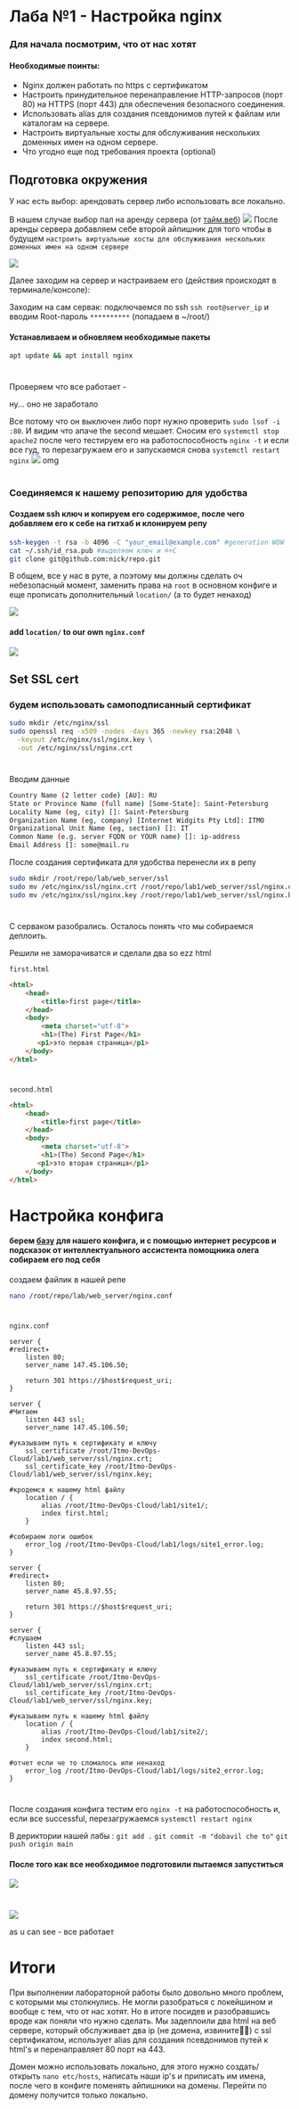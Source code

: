 
# Лаба №1 - Настройка nginx

### Для начала посмотрим, что от нас хотят

#### Необходимые поинты:

- Nginx должен работать по https c сертификатом
- Настроить принудительное перенаправление HTTP-запросов (порт 80) на HTTPS (порт 443) для обеспечения безопасного соединения.
- Использовать alias для создания псевдонимов путей к файлам или каталогам на сервере.
- Настроить виртуальные хосты для обслуживания нескольких доменных имен на одном сервере.
- Что угодно еще под требования проекта (optional)


## Подготовка окружения
У нас есть выбор: арендовать сервер либо использовать все локально. 

В нашем случае выбор пал на аренду сервера (от [тайм.веб](https://timeweb.cloud/))
![](/lab1/media/time_web.png)
После аренды сервера добавляем себе второй айпишник для того чтобы в будущем `настроить виртуальные хосты для обслуживания нескольких доменных имен на одном сервере`

![](/lab1/media/ips.png)

Далее заходим на сервер и настраиваем его (действия происходят в терминале/консоле):

Заходим на сам сервак: подключаемся по ssh `ssh root@server_ip` и вводим Root-пароль `**********` (попадаем в ~/root/)

#### Устанавливаем и обновляем необходимые пакеты 
```bash
apt update && apt install nginx 
```
#
Проверяем что все работает -

ну... оно не заработало

Все потому что он выключен либо порт нужно проверить `sudo lsof -i :80`. И видим что апаче the second мешает. Сносим его `systemctl stop apache2` после чего тестируем его на работоспособность `nginx -t` и если все гуд, то перезагружаем его и запускаемся снова `systemctl restart nginx`
![](/lab1/media/welcome.png)
omg
#
### Соединяемся к нашему репозиторию для удобства
#### Создаем ssh ключ и копируем его содержимое, после чего добавляем его к себе на гитхаб и клонируем репу
```bash
ssh-keygen -t rsa -b 4096 -C "your_email@example.com" #generation WOW
cat ~/.ssh/id_rsa.pub #выделяем ключ и ⌘+C
git clone git@github.com:nick/repo.git
```
В общем, все у нас в руте, а поэтому мы должны сделать оч небезопасный момент, заменить права на `root` в основном конфиге и еще прописать дополнительный `location/` (а то будет ненаход) 


![](/lab1/media/root.png)
#### add `location/` to our own `nginx.conf` 
![](/lab1/media/location.png)

## Set SSL cert
### будем использовать самоподписанный сертификат

```bash
sudo mkdir /etc/nginx/ssl
sudo openssl req -x509 -nodes -days 365 -newkey rsa:2048 \
  -keyout /etc/nginx/ssl/nginx.key \
  -out /etc/nginx/ssl/nginx.crt
```
#
Вводим данные
```bash
Country Name (2 letter code) [AU]: RU
State or Province Name (full name) [Some-State]: Saint-Petersburg
Locality Name (eg, city) []: Saint-Petersburg
Organization Name (eg, company) [Internet Widgits Pty Ltd]: ITMO
Organizational Unit Name (eg, section) []: IT
Common Name (e.g. server FQDN or YOUR name) []: ip-address
Email Address []: some@mail.ru
```

После создания сертификата для удобства перенесли их в репу
```bash
sudo mkdir /root/repo/lab/web_server/ssl
sudo mv /etc/nginx/ssl/nginx.crt /root/repo/lab1/web_server/ssl/nginx.crt
sudo mv /etc/nginx/ssl/nginx.key /root/repo/lab1/web_server/ssl/nginx.key
```

#
С серваком разобрались. Осталось понять что мы собираемся деплоить.

Решили не заморачиватся и сделали два so ezz html

`first.html`
```html
<html>
    <head>
        <title>first page</title>
    </head>
    <body>
        <meta charset="utf-8">
        <h1>(The) First Page</h1>
       <p1>это первая страница</p1>
    </body>
</html>
```
#
`second.html`
```html
<html>
    <head>
        <title>first page</title>
    </head>
    <body>
        <meta charset="utf-8">
        <h1>(The) Second Page</h1>
       <p1>это вторая страница</p1>
    </body>
</html>
```


# Настройка конфига

#### берем [базу](https://timeweb.cloud/) для нашего конфига, и с помощью интернет ресурсов и подсказок от интеллектуального ассистента помощника олега собираем его под себя
создаем файлик в нашей репе 
```bash
nano /root/repo/lab/web_server/nginx.conf
``` 
#
`nginx.conf` 
```nginx
server {
#redirect✈️
    listen 80;
    server_name 147.45.106.50;

    return 301 https://$host$request_uri;
}

server {
#Читаем
    listen 443 ssl;
    server_name 147.45.106.50;

#указываем путь к сертификату и ключу 
    ssl_certificate /root/Itmo-DevOps-Cloud/lab1/web_server/ssl/nginx.crt;
    ssl_certificate_key /root/Itmo-DevOps-Cloud/lab1/web_server/ssl/nginx.key;

#кродемся к нашему html файлу
    location / {
        alias /root/Itmo-DevOps-Cloud/lab1/site1/;
        index first.html;
    }

#собираем логи ошибок
    error_log /root/Itmo-DevOps-Cloud/lab1/logs/site1_error.log;
}

server {  
#redirect✈️      
    listen 80;
    server_name 45.8.97.55;

    return 301 https://$host$request_uri;
}

server {
#слушаем
    listen 443 ssl;
    server_name 45.8.97.55;

#указываем путь к сертификату и ключу    
    ssl_certificate /root/Itmo-DevOps-Cloud/lab1/web_server/ssl/nginx.crt;
    ssl_certificate_key /root/Itmo-DevOps-Cloud/lab1/web_server/ssl/nginx.key;

#указываем путь к нашему html файлу
    location / {
        alias /root/Itmo-DevOps-Cloud/lab1/site2/;
        index second.html;
    }

#отчет если че то сломалось или ненаход
    error_log /root/Itmo-DevOps-Cloud/lab1/logs/site2_error.log;
}   
```
#
После создания конфига тестим его `nginx -t` на работоспособность и, если все successful, перезагружаемся `systemctl restart nginx`

В дериктории нашей лабы :
`git add .`
`git commit -m "dobavil che to"`
`git push origin main`

#### После того как все необходимое подготовили пытаемся запуститься

![](/lab1/media/first.png)
#
![](/lab1/media/second.png)

as u can see - все работает

# Итоги
При выполнении лабораторной работы было довольно много проблем, с которыми мы столкнулись. Не могли разобраться с локейшином и вообще с тем, что от нас хотят. Но в итоге посидев и разобравшись вроде как поняли что нужно сделать. 
Мы задеплоили два html на веб сервере, который обслуживает два ip (не домена, извините💸🚫) с ssl сертификатом, использует alias для создания псевдонимов путей к html's и перенаправляет 80 порт на 443.

Домен можно использовать локально, для этого нужно создать/открыть `nano etc/hosts`, написать наши ip's и приписать им имена, после чего в конфиге поменять айпишники на домены. Перейти по домену получится только локально.